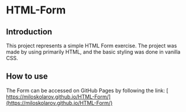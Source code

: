 # HTML-Form

## Introduction

This project represents a simple HTML Form exercise. The project was made by using primarily HTML, and the basic styling was done in vanilla CSS.

## How to use


The Form can be accessed on GitHub Pages by following the link:
[ https://miloskolarov.github.io/HTML-Form/](https://miloskolarov.github.io/HTML-Form/)


